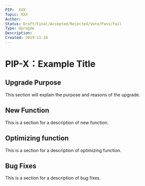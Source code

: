 ```yaml
---
PIP:  XXX
Topic: XXX
Author: 
Status: Draft/Final/Accepted/Rejected/Vote/Pass/Fail
Type: Upragde
Description: 
Created: 2019-11-18
---
```


# PIP-X：Example Title

## Upgrade Purpose

This section will explain the purpose and reasons of the upgrade.

## New Function

This is a section for a description of new function.

## Optimizing function

This is a section for a description of optimizing function.

## Bug Fixes

This is a section for a description of bug fixes.


